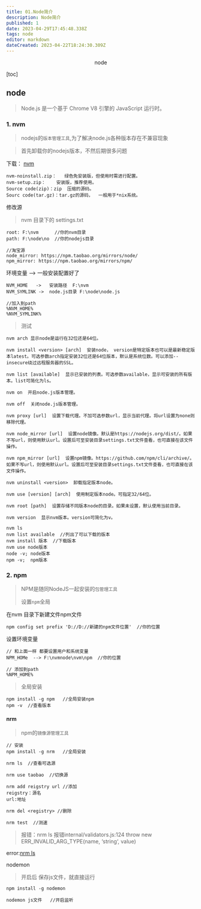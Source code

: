 ```yaml
---
title: 01.Node简介
description: Node简介
published: 1
date: 2023-04-29T17:45:48.338Z
tags: node
editor: markdown
dateCreated: 2023-04-22T18:24:30.309Z
---
```


<center>node</center>

[toc]

## node

> Node.js 是一个基于 Chrome V8 引擎的 JavaScript 运行时。



### 1. nvm

> nodejs的`版本管理工具`,为了解决node.js各种版本存在不兼容现象

> 首先卸载你的nodejs版本，不然后期很多问题

下载： [nvm](https://github.com/coreybutler/nvm-windows/releases)

```
nvm-noinstall.zip：   绿色免安装版，但使用时需进行配置。
nvm-setup.zip：    安装版，推荐使用。
Source code(zip)：zip  压缩的源码。
Sourc code(tar.gz)：tar.gz的源码，  一般用于*nix系统。
```



修改源

> nvm 目录下的    settings.txt

```
root: F:\nvm      //你的nvm目录
path: F:\node\no  //你的nodejs目录

//淘宝源
node_mirror: https://npm.taobao.org/mirrors/node/   
npm_mirror: https://npm.taobao.org/mirrors/npm/
```



环境变量 --> 一般安装配置好了

```
NVM_HOME   ->   安装路径  F:\nvm
NVM_SYMLINK ->  node.js目录 F:\node\node.js

//加入到path
%NVM_HOME%
%NVM_SYMLINK%
```

> 测试

```
nvm arch 显示node是运行在32位还是64位。

nvm install <version> [arch]  安装node， version是特定版本也可以是最新稳定版本latest。可选参数arch指定安装32位还是64位版本，默认是系统位数。可以添加--insecure绕过远程服务器的SSL。

nvm list [available]  显示已安装的列表。可选参数available，显示可安装的所有版本。list可简化为ls。

nvm on  开启node.js版本管理。

nvm off  关闭node.js版本管理。

nvm proxy [url]  设置下载代理。不加可选参数url，显示当前代理。将url设置为none则移除代理。

nvm node_mirror [url]  设置node镜像。默认是https://nodejs.org/dist/。如果不写url，则使用默认url。设置后可至安装目录settings.txt文件查看，也可直接在该文件操作。

nvm npm_mirror [url]  设置npm镜像。https://github.com/npm/cli/archive/。如果不写url，则使用默认url。设置后可至安装目录settings.txt文件查看，也可直接在该文件操作。

nvm uninstall <version>  卸载指定版本node。

nvm use [version] [arch]  使用制定版本node。可指定32/64位。

nvm root [path]  设置存储不同版本node的目录。如果未设置，默认使用当前目录。

nvm version  显示nvm版本。version可简化为v。
```

```
nvm ls 
nvm list available  //列出了可以下载的版本
nvm install 版本  //下载版本
nvm use node版本
node -v; node版本
npm -v;  npm版本
```



### 2. npm

> NPM是随同NodeJS一起安装的`包管理工具`
>
> 设置`npm`全局

在nvm 目录下新建文件npm文件

```
npm config set prefix 'D://D://新建的npm文件位置'  //你的位置
```



设置环境变量

```
// 和上面一样 都要设置用户和系统变量
NPM_HOMe  --> F:\nvmnode\nvm\npm  //你的位置

// 添加到path
%NPM_HOME%
```



> 全局安装

```
npm install -g npm   //全局安装npm 
npm -v  //查看版本
```



#### nrm

> npm的`镜像源管理工具`

```
// 安装
npm install -g nrm   //全局安装

nrm ls  //查看可选源

nrm use taobao  //切换源

nrm add reigstry url //添加
reigstry：源名
url:地址

nrm del <registry> //删除

nrm test  //测速
```

> 报错：nrm ls 报错internal/validators.js:124 throw new ERR_INVALID_ARG_TYPE(name, ‘string‘, value)

error:[nrm ls](https://www.jianshu.com/p/94d084ce6834)



nodemon

> 开启后  保存js文件，就直接运行

```
npm install -g nodemon

nodemon js文件   //开启监听
```

